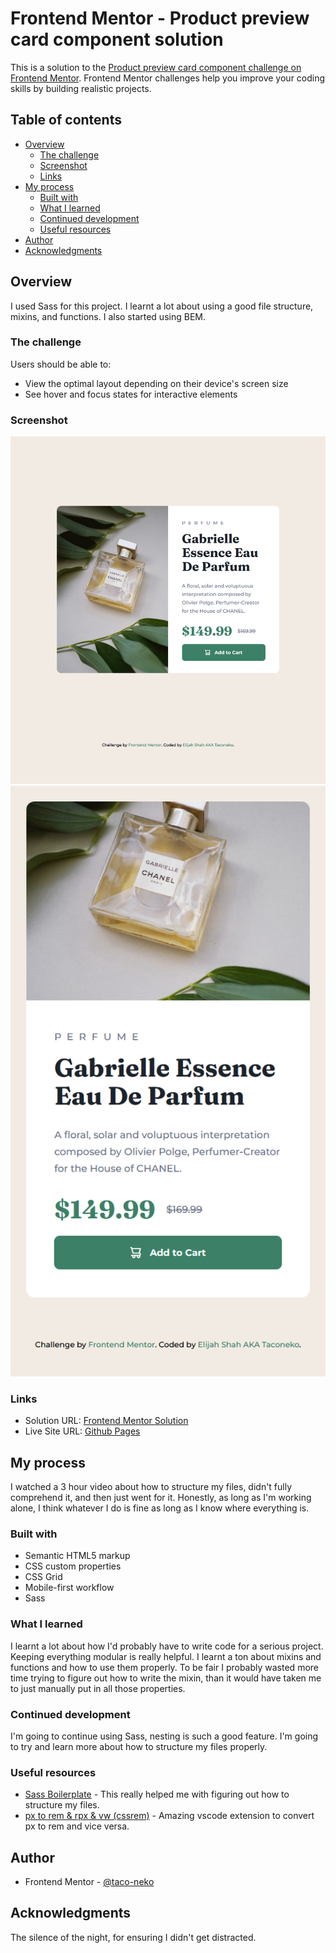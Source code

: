 # Frontend Mentor - Product preview card component solution

This is a solution to the [Product preview card component challenge on Frontend Mentor](https://www.frontendmentor.io/challenges/product-preview-card-component-GO7UmttRfa). Frontend Mentor challenges help you improve your coding skills by building realistic projects. 

## Table of contents

- [Overview](#overview)
  - [The challenge](#the-challenge)
  - [Screenshot](#screenshot)
  - [Links](#links)
- [My process](#my-process)
  - [Built with](#built-with)
  - [What I learned](#what-i-learned)
  - [Continued development](#continued-development)
  - [Useful resources](#useful-resources)
- [Author](#author)
- [Acknowledgments](#acknowledgments)

## Overview

I used Sass for this project. I learnt a lot about using a good file structure, mixins, and functions. I also started using BEM.

### The challenge

Users should be able to:

- View the optimal layout depending on their device's screen size
- See hover and focus states for interactive elements

### Screenshot

![](./images/screenshot-desktop.png)
![](./images/screenshot-mobile.png)

### Links

- Solution URL: [Frontend Mentor Solution](https://www.frontendmentor.io/solutions/product-preview-card-component-using-html-and-css-sass-V5i3ZT7rii)
- Live Site URL: [Github Pages](https://taco-neko.github.io/frontend-mentor-product-preview-card-challenge/)

## My process

I watched a 3 hour video about how to structure my files, didn't fully comprehend it, and then just went for it.
Honestly, as long as I'm working alone, I think whatever I do is fine as long as I know where everything is.

### Built with

- Semantic HTML5 markup
- CSS custom properties
- CSS Grid
- Mobile-first workflow
- Sass

### What I learned

I learnt a lot about how I'd probably have to write code for a serious project. Keeping everything modular is really helpful. I learnt a ton about mixins and functions and how to use them properly. To be fair I probably wasted more time trying to figure out how to write the mixin, than it would have taken me to just manually put in all those properties.

### Continued development

I'm going to continue using Sass, nesting is such a good feature. I'm going to try and learn more about how to structure my files properly.

### Useful resources

- [Sass Boilerplate](https://github.com/KittyGiraudel/sass-boilerplate) - This really helped me with figuring out how to structure my files.
- [px to rem & rpx & vw (cssrem)](https://marketplace.visualstudio.com/items?itemName=cipchk.cssrem) - Amazing vscode extension to convert px to rem and vice versa.

## Author

- Frontend Mentor - [@taco-neko](https://www.frontendmentor.io/profile/taco-neko)

## Acknowledgments

The silence of the night, for ensuring I didn't get distracted.
